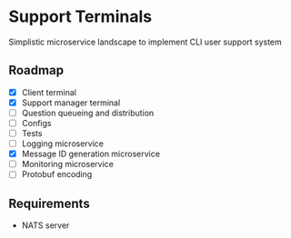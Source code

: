 # Support Terminals

Simplistic microservice landscape to implement CLI user support system

## Roadmap

- [X] Client terminal
- [X] Support manager terminal
- [ ] Question queueing and distribution
- [ ] Configs
- [ ] Tests
- [ ] Logging microservice
- [X] Message ID generation microservice
- [ ] Monitoring microservice
- [ ] Protobuf encoding

## Requirements

- NATS server